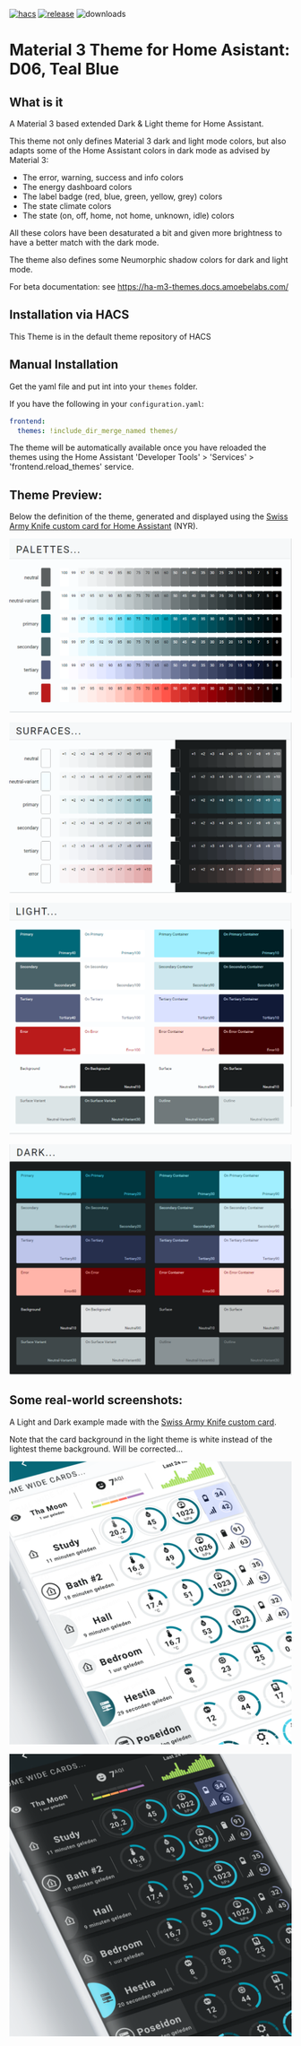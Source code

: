 
[![hacs][hacs-badge]][hacs-url]
[![release][release-badge]][release-url]
![downloads][downloads-badge]

# Material 3 Theme for Home Asistant: D06, Teal Blue

## What is it
A Material 3 based extended Dark & Light theme for Home Assistant.

This theme not only defines Material 3 dark and light mode colors, but also adapts some of the Home Assistant colors in dark mode as advised by Material 3:
- The error, warning, success and info colors
- The energy dashboard colors
- The label badge (red, blue, green, yellow, grey) colors
- The state climate colors
- The state (on, off, home, not home, unknown, idle) colors

All these colors have been desaturated a bit and given more brightness to have a better match with the dark mode.

The theme also defines some Neumorphic shadow colors for dark and light mode.

For beta documentation: see https://ha-m3-themes.docs.amoebelabs.com/

## Installation via HACS
This Theme is in the default theme repository of HACS

## Manual Installation
Get the yaml file and put int into your `themes` folder.

If you have the following in your `configuration.yaml`:
```yaml
frontend:
  themes: !include_dir_merge_named themes/
```

The theme will be automatically available once you have reloaded the themes using the Home Assistant 'Developer Tools' > 'Services' > 'frontend.reload_themes' service.

## Theme Preview:
Below the definition of the theme, generated and displayed using the [Swiss Army Knife custom card for Home Assistant][sak-docs-url] (NYR).

![m3-06-palettes](https://github.com/AmoebeLabs/ha-theme_m3-06-tealblue/blob/master/preview/m3-theme-06-palettes.png)

![m3-06-surfaces](https://github.com/AmoebeLabs/ha-theme_m3-06-tealblue/blob/master/preview/m3-theme-06-surfaces.png)

![m3-06-light](https://github.com/AmoebeLabs/ha-theme_m3-06-tealblue/blob/master/preview/m3-theme-06-light.png)

![m3-06-dark](https://github.com/AmoebeLabs/ha-theme_m3-06-tealblue/blob/master/preview/m3-theme-06-dark.png)

## Some real-world screenshots:
A Light and Dark example made with the [Swiss Army Knife custom card][sak-docs-url].

Note that the card background in the light theme is white instead of the lightest theme background. Will be corrected...

![m3-06-sake12-light](https://github.com/AmoebeLabs/ha-theme_m3-06-tealblue/blob/master/screenshots/m3-example-06-light.png)

![m3-06-sake12-dark](https://github.com/AmoebeLabs/ha-theme_m3-06-tealblue/blob/master/screenshots/m3-example-06-dark.png)

<!-- Badges -->

[hacs-url]: https://github.com/custom-components/hacs
[hacs-badge]: https://img.shields.io/badge/HACS-Default-41BDF5.svg?style=for-the-badge
[release-badge]: https://img.shields.io/github/v/release/AmoebeLabs/HA-Theme_M3-D06-TealBlue?style=for-the-badge
[downloads-badge]: https://img.shields.io/github/downloads/AmoebeLabs/HA-Theme_M3-D06-TealBlue/total?style=for-the-badge

<!-- References -->

[home-assistant]: https://www.home-assistant.io/
[home-assitant-theme-docs]: https://www.home-assistant.io/integrations/frontend/#defining-themes
[hacs]: https://hacs.xyz
[release-url]: https://github.com/AmoebeLabs/HA-Theme_M3-D06-TealBlue/releases
[sak-docs-url]: https://swiss-army-knife.docs.amoebelabs.com
